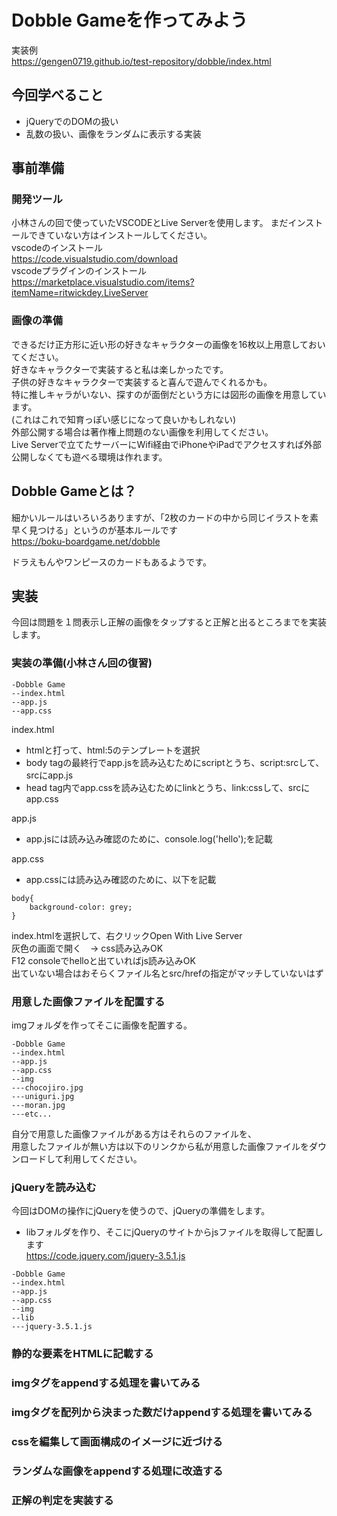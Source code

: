 # Dobble Gameを作ってみよう
実装例  
https://gengen0719.github.io/test-repository/dobble/index.html

## 今回学べること
- jQueryでのDOMの扱い
- 乱数の扱い、画像をランダムに表示する実装

## 事前準備
### 開発ツール
小林さんの回で使っていたVSCODEとLive Serverを使用します。
まだインストールできていない方はインストールしてください。  
vscodeのインストール  
https://code.visualstudio.com/download  
vscodeプラグインのインストール  
https://marketplace.visualstudio.com/items?itemName=ritwickdey.LiveServer  
  
### 画像の準備
できるだけ正方形に近い形の好きなキャラクターの画像を16枚以上用意しておいてください。  
好きなキャラクターで実装すると私は楽しかったです。  
子供の好きなキャラクターで実装すると喜んで遊んでくれるかも。  
特に推しキャラがいない、探すのが面倒だという方には図形の画像を用意しています。  
(これはこれで知育っぽい感じになって良いかもしれない)  
外部公開する場合は著作権上問題のない画像を利用してください。  
Live Serverで立てたサーバーにWifi経由でiPhoneやiPadでアクセスすれば外部公開しなくても遊べる環境は作れます。  

## Dobble Gameとは？
細かいルールはいろいろありますが、「2枚のカードの中から同じイラストを素早く見つける」というのが基本ルールです  
https://boku-boardgame.net/dobble
  
ドラえもんやワンピースのカードもあるようです。  

## 実装
今回は問題を１問表示し正解の画像をタップすると正解と出るところまでを実装します。
### 実装の準備(小林さん回の復習)
```
-Dobble Game
--index.html
--app.js
--app.css
```
index.html  
- htmlと打って、html:5のテンプレートを選択
- body tagの最終行でapp.jsを読み込むためにscriptとうち、script:srcして、srcにapp.js
- head tag内でapp.cssを読み込むためにlinkとうち、link:cssして、srcにapp.css  
  
app.js   
- app.jsには読み込み確認のために、console.log('hello');を記載  
  
app.css   
- app.cssには読み込み確認のために、以下を記載  
  
```
body{
    background-color: grey;
}
```
index.htmlを選択して、右クリックOpen With Live Server  
灰色の画面で開く　-> css読み込みOK  
F12 consoleでhelloと出ていればjs読み込みOK  
出ていない場合はおそらくファイル名とsrc/hrefの指定がマッチしていないはず  

### 用意した画像ファイルを配置する
imgフォルダを作ってそこに画像を配置する。  
```
-Dobble Game
--index.html
--app.js
--app.css
--img
---chocojiro.jpg
---uniguri.jpg
---moran.jpg
---etc...
```
自分で用意した画像ファイルがある方はそれらのファイルを、  
用意したファイルが無い方は以下のリンクから私が用意した画像ファイルをダウンロードして利用してください。  

### jQueryを読み込む
今回はDOMの操作にjQueryを使うので、jQueryの準備をします。
- libフォルダを作り、そこにjQueryのサイトからjsファイルを取得して配置します  
https://code.jquery.com/jquery-3.5.1.js

```
-Dobble Game
--index.html
--app.js
--app.css
--img
--lib
---jquery-3.5.1.js
```

### 静的な要素をHTMLに記載する

### imgタグをappendする処理を書いてみる

### imgタグを配列から決まった数だけappendする処理を書いてみる

### cssを編集して画面構成のイメージに近づける

### ランダムな画像をappendする処理に改造する

### 正解の判定を実装する
